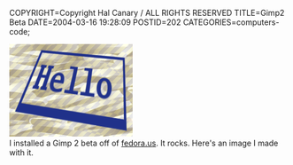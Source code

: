COPYRIGHT=Copyright Hal Canary / ALL RIGHTS RESERVED
TITLE=Gimp2 Beta
DATE=2004-03-16 19:28:09
POSTID=202
CATEGORIES=computers-code;

![[hello_gimp_image]](/images/hello_gimp.png)  
I installed a Gimp 2 beta off of [fedora.us](http://download.fedora.us/fedora/fedora/1/i386/RPMS.testing/). It rocks. Here's an image I made with it.
